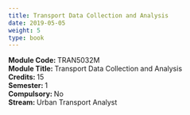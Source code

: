 ```yaml
---
title: Transport Data Collection and Analysis 
date: 2019-05-05
weight: 5
type: book
---
```


<b> Module Code: </b> TRAN5032M  <br>
<b> Module Title: </b> Transport Data Collection and Analysis <br>
<b> Credits: </b> 15 <br> 
<b> Semester: </b> 1 <br> 
<b> Compulsory: </b> No <br>
<b> Stream: </b> Urban Transport Analyst <br>

